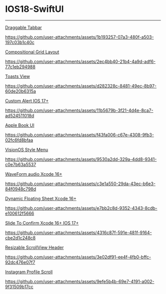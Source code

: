 # IOS18-SwiftUI

------

<a href="https://github.com/xqsadness/IOS18-SwiftUI/tree/main/IOS18-SwiftUI/Core/DraggableTabbar" > Draggable Tabbar </a>

https://github.com/user-attachments/assets/1b193257-07a3-480f-a503-197c03b1c40c

<a href="https://github.com/xqsadness/IOS18-SwiftUI/tree/main/IOS18-SwiftUI/Core/CompositionalGridLayout" > Compositional Grid Layout </a>

https://github.com/user-attachments/assets/2ec4bb40-21b4-4a9d-adf6-77c1eb294988

<a href="https://github.com/xqsadness/IOS18-SwiftUI/tree/main/IOS18-SwiftUI/Core/Toasts" > Toasts View </a>

https://github.com/user-attachments/assets/d282328c-8481-49ec-8b97-60de20b6315a

<a href="https://github.com/xqsadness/IOS18-SwiftUI/tree/main/IOS18-SwiftUI/Core/CustomAlerts" > Custom Alert IOS 17+ </a>

https://github.com/user-attachments/assets/11b5679b-3f21-4d4e-8ca7-ad524511018d

<a href="https://github.com/xqsadness/IOS18-SwiftUI/tree/main/IOS18-SwiftUI/Core/AppleBookAnimation" > Apple Book UI </a>

https://github.com/user-attachments/assets/f43fa006-c67e-4308-9fb3-02fc6fd8bfaa

<a href="https://github.com/xqsadness/IOS18-SwiftUI/tree/main/IOS18-SwiftUI/Core/VisionOSStyleMenu" > VisionOS Style Menu </a>

https://github.com/user-attachments/assets/9530a2dd-329a-4dd8-9341-c0e7b63a5537

<a href="https://github.com/xqsadness/IOS18-SwiftUI/tree/main/IOS18-SwiftUI/Core/WaveformAudio" > WaveForm audio Xcode 16+ </a>

https://github.com/user-attachments/assets/c3e1a550-29da-43ec-b6e3-84f0948c798d

<a href="https://github.com/xqsadness/IOS18-SwiftUI/tree/main/IOS18-SwiftUI/Core/DynamicFloatingSheets" > Dynamic Floating Sheet Xcode 16+ </a>

https://github.com/user-attachments/assets/e7bb2c8d-9352-4343-8cdb-e100612f5666

<a href="https://github.com/xqsadness/IOS18-SwiftUI/tree/main/IOS18-SwiftUI/Core/SliderControl" > Slide To Confirm Xcode 16+ IOS 17+ </a>

https://github.com/user-attachments/assets/4316c87f-591e-481f-9164-cbe2d1c248c8

<a href="https://github.com/xqsadness/IOS18-SwiftUI/tree/main/IOS18-SwiftUI/Core/ResizableScrollViewHeader" > Resizable ScrollView Header </a>

https://github.com/user-attachments/assets/3e02df91-ee4f-4fb0-bffc-92dc476e07f7

<a href="https://github.com/xqsadness/IOS18-SwiftUI/tree/main/IOS18-SwiftUI/Core/InstagramProfileScroll" > Instagram Profile Scroll </a>

https://github.com/user-attachments/assets/9efe5b4b-69e7-4191-a002-9f31509b17cc



